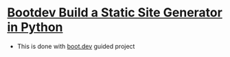 # [Bootdev Build a Static Site Generator in Python](https://www.boot.dev/courses/build-static-site-generator-python)
- This is done with [boot.dev](https://www.boot.dev/courses/build-static-site-generator-python) guided project
